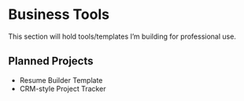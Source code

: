# Business Tools

This section will hold tools/templates I’m building for professional use.  

## Planned Projects
- Resume Builder Template
- CRM-style Project Tracker
